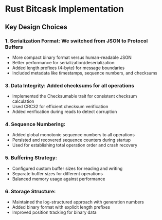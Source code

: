 # Rust Bitcask Implementation

## Key Design Choices

### 1. Serialization Format: We switched from JSON to Protocol Buffers

- More compact binary format versus human-readable JSON
- Better performance for serialization/deserialization
- Added length prefixes (4-byte) for message boundaries
- Included metadata like timestamps, sequence numbers, and checksums


### 3. Data Integrity: Added checksums for all operations

- Implemented the Checksumable trait for consistent checksum calculation
- Used CRC32 for efficient checksum verification
- Added verification during reads to detect corruption


### 4. Sequence Numbering:

- Added global monotonic sequence numbers to all operations
- Persisted and recovered sequence counters during startup
- Used for establishing total operation order and crash recovery


### 5. Buffering Strategy:

- Configured custom buffer sizes for reading and writing
- Separate buffer sizes for different operations
- Balanced memory usage against performance


### 6. Storage Structure:

- Maintained the log-structured approach with generation numbers
- Added binary format with explicit length prefixes
- Improved position tracking for binary data
